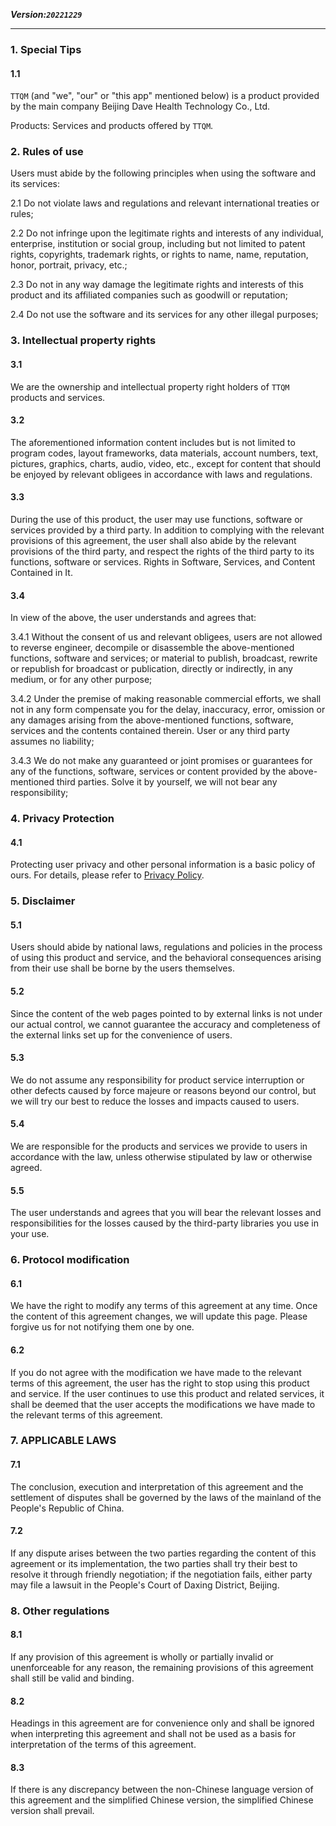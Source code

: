 **_Version:`20221229`_**

---

### 1. Special Tips

#### 1.1

`TTQM` (and "we", "our" or "this app" mentioned below) is a product provided by the main company Beijing Dave Health Technology Co., Ltd.

Products: Services and products offered by `TTQM`.

### 2. Rules of use

Users must abide by the following principles when using the software and its services:

2.1 Do not violate laws and regulations and relevant international treaties or rules;

2.2 Do not infringe upon the legitimate rights and interests of any individual, enterprise, institution or social group, including but not limited to patent rights, copyrights, trademark rights, or rights to name, name, reputation, honor, portrait, privacy, etc.;

2.3 Do not in any way damage the legitimate rights and interests of this product and its affiliated companies such as goodwill or reputation;

2.4 Do not use the software and its services for any other illegal purposes;

### 3. Intellectual property rights

#### 3.1

We are the ownership and intellectual property right holders of `TTQM` products and services.

#### 3.2

The aforementioned information content includes but is not limited to program codes, layout frameworks, data materials, account numbers, text, pictures, graphics, charts, audio, video, etc., except for content that should be enjoyed by relevant obligees in accordance with laws and regulations.

#### 3.3

During the use of this product, the user may use functions, software or services provided by a third party. In addition to complying with the relevant provisions of this agreement, the user shall also abide by the relevant provisions of the third party, and respect the rights of the third party to its functions, software or services. Rights in Software, Services, and Content Contained in It.

#### 3.4

In view of the above, the user understands and agrees that:

3.4.1 Without the consent of us and relevant obligees, users are not allowed to reverse engineer, decompile or disassemble the above-mentioned functions, software and services; or material to publish, broadcast, rewrite or republish for broadcast or publication, directly or indirectly, in any medium, or for any other purpose;

3.4.2 Under the premise of making reasonable commercial efforts, we shall not in any form compensate you for the delay, inaccuracy, error, omission or any damages arising from the above-mentioned functions, software, services and the contents contained therein. User or any third party assumes no liability;

3.4.3 We do not make any guaranteed or joint promises or guarantees for any of the functions, software, services or content provided by the above-mentioned third parties. Solve it by yourself, we will not bear any responsibility;

### 4. Privacy Protection

#### 4.1

Protecting user privacy and other personal information is a basic policy of ours. For details, please refer to [Privacy Policy](en/terms-of-service-privacy-policy/privacy-policy.md).

### 5. Disclaimer

#### 5.1

Users should abide by national laws, regulations and policies in the process of using this product and service, and the behavioral consequences arising from their use shall be borne by the users themselves.

#### 5.2

Since the content of the web pages pointed to by external links is not under our actual control, we cannot guarantee the accuracy and completeness of the external links set up for the convenience of users.

#### 5.3

We do not assume any responsibility for product service interruption or other defects caused by force majeure or reasons beyond our control, but we will try our best to reduce the losses and impacts caused to users.

#### 5.4

We are responsible for the products and services we provide to users in accordance with the law, unless otherwise stipulated by law or otherwise agreed.

#### 5.5

The user understands and agrees that you will bear the relevant losses and responsibilities for the losses caused by the third-party libraries you use in your use.

### 6. Protocol modification

#### 6.1

We have the right to modify any terms of this agreement at any time. Once the content of this agreement changes, we will update this page. Please forgive us for not notifying them one by one.

#### 6.2

If you do not agree with the modification we have made to the relevant terms of this agreement, the user has the right to stop using this product and service. If the user continues to use this product and related services, it shall be deemed that the user accepts the modifications we have made to the relevant terms of this agreement.

### 7. APPLICABLE LAWS

#### 7.1

The conclusion, execution and interpretation of this agreement and the settlement of disputes shall be governed by the laws of the mainland of the People's Republic of China.

#### 7.2

If any dispute arises between the two parties regarding the content of this agreement or its implementation, the two parties shall try their best to resolve it through friendly negotiation; if the negotiation fails, either party may file a lawsuit in the People's Court of Daxing District, Beijing.

### 8. Other regulations

#### 8.1

If any provision of this agreement is wholly or partially invalid or unenforceable for any reason, the remaining provisions of this agreement shall still be valid and binding.

#### 8.2

Headings in this agreement are for convenience only and shall be ignored when interpreting this agreement and shall not be used as a basis for interpretation of the terms of this agreement.

#### 8.3

If there is any discrepancy between the non-Chinese language version of this agreement and the simplified Chinese version, the simplified Chinese version shall prevail.
